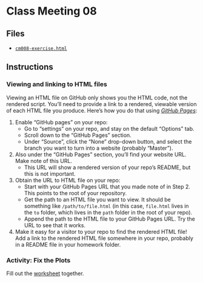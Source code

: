 # Class Meeting 08

## Files
* [`cm008-exercise.html`](https://dy-lin.github.io/STAT545-participation/cm008/cm008-exercise.html)

## Instructions

### Viewing and linking to HTML files

Viewing an HTML file on GitHub only shows you the HTML code, not the rendered script. You’ll need to provide a link to a rendered, viewable version of each HTML file you produce. Here’s how you do that using [_GitHub Pages_](https://pages.github.com/):

1. Enable “GitHub pages” on your repo:
    * Go to “settings” on your repo, and stay on the default “Options” tab.
    * Scroll down to the “GitHub Pages” section.
    * Under “Source”, click the “None” drop-down button, and select the branch you want to turn into a website (probably “Master”).
1. Also under the “GitHub Pages” section, you’ll find your website URL. Make note of this URL.
    * This URL will show a rendered version of your repo’s README, but this is not important.
1. Obtain the URL to HTML file on your repo:
    * Start with your GitHub Pages URL that you made note of in Step 2. This points to the root of your repository.
    * Get the path to an HTML file you want to view. It should be something like `/path/to/file.html` (in this case, `file.html` lives in the `to` folder, which lives in the `path` folder in the root of your repo).
    * Append the path to the HTML file to your GitHub Pages URL. Try the URL to see that it works.
1. Make it easy for a visitor to your repo to find the rendered HTML file! Add a link to the rendered HTML file somewhere in your repo, probably in a README file in your homework folder.

### Activity: Fix the Plots 

Fill out the [worksheet](https://raw.githubusercontent.com/STAT545-UBC/Classroom/master/tutorials/cm008-exercise.Rmd) together.

